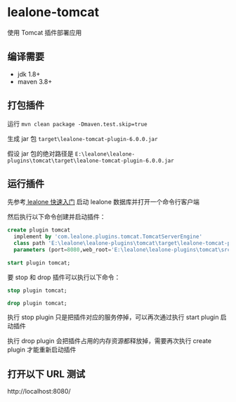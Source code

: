 # lealone-tomcat

使用 Tomcat 插件部署应用


## 编译需要

* jdk 1.8+
* maven 3.8+


## 打包插件

运行 `mvn clean package -Dmaven.test.skip=true`

生成 jar 包 `target\lealone-tomcat-plugin-6.0.0.jar`

假设 jar 包的绝对路径是 `E:\lealone\lealone-plugins\tomcat\target\lealone-tomcat-plugin-6.0.0.jar`


## 运行插件

先参考[ lealone 快速入门](https://github.com/lealone/Lealone-Docs/blob/master/应用文档/Lealone数据库快速入门.md) 启动 lealone 数据库并打开一个命令行客户端

然后执行以下命令创建并启动插件：

```sql
create plugin tomcat
  implement by 'com.lealone.plugins.tomcat.TomcatServerEngine' 
  class path 'E:\lealone\lealone-plugins\tomcat\target\lealone-tomcat-plugin-6.0.0.jar'
  parameters (port=8080,web_root='E:\lealone\lealone-plugins\tomcat\src\test\resources\web');
 
start plugin tomcat;
```

要 stop 和 drop 插件可以执行以下命令：

```sql
stop plugin tomcat;

drop plugin tomcat;
```

执行 stop plugin 只是把插件对应的服务停掉，可以再次通过执行 start plugin 启动插件

执行 drop plugin 会把插件占用的内存资源都释放掉，需要再次执行 create plugin 才能重新启动插件


## 打开以下 URL 测试

http://localhost:8080/


